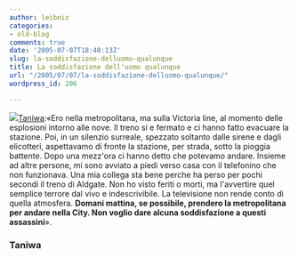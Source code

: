 ```yaml
---
author: leibniz
categories:
- old-blog
comments: true
date: '2005-07-07T18:40:13Z'
slug: la-soddisfazione-delluomo-qualunque
title: La soddisfazione dell'uomo qualunque
url: "/2005/07/07/la-soddisfazione-delluomo-qualunque/"
wordpress_id: 206

---
```

![](http://www.myfonts.com/images/family/p22/underground.gif)[Taniwa](http://taniwha.splinder.com/post/5230802):«Ero nella metropolitana, ma sulla Victoria line, al momento
delle esplosioni intorno alle nove. Il treno si e fermato e ci hanno fatto
evacuare la stazione. Poi, in un silenzio surreale, spezzato soltanto dalle
sirene e dagli elicotteri, aspettavamo di fronte la stazione, per strada,
sotto la pioggia battente. Dopo una mezz'ora ci hanno detto che potevamo
andare. Insieme ad altre persone, mi sono avviato a piedi verso casa con
il telefonino che non funzionava.
Una mia collega sta bene perche ha perso per pochi secondi il treno di Aldgate.
Non ho visto feriti o morti, ma l'avvertire quel semplice terrore dal vivo
e indescrivibile. La televisione non rende conto di quella atmosfera.
**Domani mattina, se possibile, prendero la metropolitana per andare nella
City.
Non voglio dare alcuna soddisfazione a questi assassini**».  



### Taniwa
